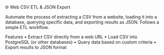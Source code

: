 🌐 Web CSV ETL & JSON Export

Automate the process of extracting a CSV from a website, loading it into a database, querying specific data, and exporting results as JSON. Follows a simple ETL workflow.

 Features
	•	Extract CSV directly from a web URL
	•	Load CSV into PostgreSQL (or other databases)
	•	Query data based on custom criteria
	•	Export results to JSON format
